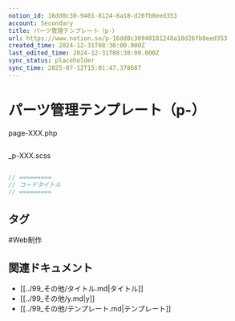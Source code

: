 ```yaml
---
notion_id: 16dd0c30-9401-8124-8a18-d26fb8eed353
account: Secondary
title: パーツ管理テンプレート（p-）
url: https://www.notion.so/p-16dd0c30940181248a18d26fb8eed353
created_time: 2024-12-31T08:30:00.000Z
last_edited_time: 2024-12-31T08:30:00.000Z
sync_status: placeholder
sync_time: 2025-07-12T15:01:47.378687
---
```

# パーツ管理テンプレート（p-）

page-XXX.php
```php

```
_p-XXX.scss
```scss

```
```javascript
// =========
// コードタイトル
// =========
```

## タグ

#Web制作 

## 関連ドキュメント

- [[../99_その他/タイトル.md|タイトル]]
- [[../99_その他/y.md|y]]
- [[../99_その他/テンプレート.md|テンプレート]]
